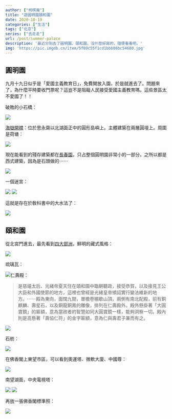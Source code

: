 ```yaml
---
author: ["柯棋瀚"]
title: "遊圓明園頤和園"
date: 2020-10-19
categories: ["生活"]
tags: ["北京"]
series: ["去走走"]
url: /post/summer-palace
description: '最近分別去了圓明園、頤和園，沒什麼好寫的，隨便看看吧。'
img: 'https://pic.imgdb.cn/item/5f89c55f1cd1bbb86bc54680.jpg'
---
```


## 圓明園

九月十九日似乎是「愛國主義教育日」，免費開放入園，於是就進去了。問題來了，為什麼平時要收門票呢？這豈不是阻礙人民接受愛國主義教育嗎，這些景區太不愛國了！！

破敗的小石橋：

<img src="https://pic.imgdb.cn/item/5f89c3f31cd1bbb86bc4af8f.jpg">

<u>海嶽開襟</u>：位於思永齋以北湖面正中的圓形島嶼上。主體建築在兩層圓壇上。周圍是荷塘：

<img src="https://pic.imgdb.cn/item/5f89c3f31cd1bbb86bc4af91.jpg">

現在能看到的殘存建築都在<u>長春園</u>，只占整個圓明園非常小的一部分。之所以都是西式建築，因為是石頭做的⋯⋯

<img src="https://pic.imgdb.cn/item/5f89c3f31cd1bbb86bc4af96.jpg">

一個迷宮：

<img src="https://pic.imgdb.cn/item/5f89c3f31cd1bbb86bc4af9b.jpg">
<img src="https://pic.imgdb.cn/item/5f89c3f31cd1bbb86bc4af9f.jpg">

這就是存在於敎科書中的大水法了：

<img src="https://pic.imgdb.cn/item/5f89c3f31cd1bbb86bc4afa5.jpg">

## 頤和園

從北宮門進去，最先看到<u>四大部洲</u>，鮮明的藏式風格：

<img src="https://pic.imgdb.cn/item/5f89c3f31cd1bbb86bc4afac.jpg">

琉璃瓦：

<img src="https://pic.imgdb.cn/item/5f89c3f31cd1bbb86bc4afb5.jpg">仁壽殿：

> 是慈禧太后、光緒帝夏天住在頤和園中臨朝聽政，接受恭賀，以及接見王公大臣和外國使節的地方，這裡也曾經是光緒皇帝頒詔實行變法維新的地方。⋯⋯殿為東向，面闊九間，單檐卷棚歇山頂，兩側有南北配殿，前有銅麒麟、壽星石，以及銅龍銅鳳的雕像，排列在仁壽殿外。殿外懸掛著「大圓寶鏡」的匾額，意為當政者的智慧如同大圓寶鏡一樣，能夠洞察一切。殿內則是高懸著「壽協仁符」的金字匾額，意為仁與壽君子兼而有之。

<img src="https://pic.imgdb.cn/item/5f89c3f31cd1bbb86bc4afc1.jpg">

石舫：

<img src="https://pic.imgdb.cn/item/5f89c3f31cd1bbb86bc4afc6.jpg">

在佛香閣上東望市區，可以看到奧運塔、微軟大廈、中國尊：

<img src="https://pic.imgdb.cn/item/5f89c3f31cd1bbb86bc4afc9.jpg">

南望湖面，中央電視塔：

<img src="https://pic.imgdb.cn/item/5f89c3f31cd1bbb86bc4afcd.jpg">

<img src="https://pic.imgdb.cn/item/5f89c3f31cd1bbb86bc4afda.jpg">

再放一張佛香閣標準照：

<img src="https://pic.imgdb.cn/item/5f89c3f31cd1bbb86bc4afde.jpg">